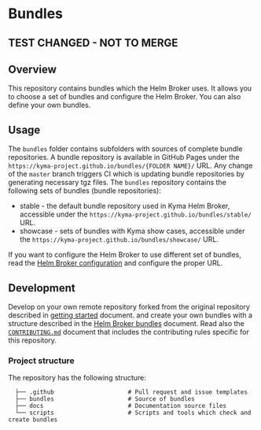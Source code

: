 # Bundles

## TEST CHANGED - NOT TO MERGE

## Overview

This repository contains bundles which the Helm Broker uses. It allows you to choose a set of bundles and configure the Helm Broker. You can also define your own bundles.

## Usage

The `bundles` folder contains subfolders with sources of complete bundle repositories. A bundle repository is available in GitHub Pages under the `https://kyma-project.github.io/bundles/{FOLDER NAME}/` URL. Any change of the `master` branch triggers CI which is updating bundle repositories by generating necessary tgz files. The `bundles` repository contains the following sets of bundles (bundle repositories):
 * stable - the default bundle repository used in Kyma Helm Broker, accessible under the `https://kyma-project.github.io/bundles/stable/` URL.
 * showcase - sets of bundles with Kyma show cases, accessible under the `https://kyma-project.github.io/bundles/showcase/` URL.

If you want to configure the Helm Broker to use different set of bundles, read the [Helm Broker configuration](https://github.com/kyma-project/kyma/blob/master/docs/service-brokers/docs/011-configuration-helm-broker.md) and configure the proper URL.
 
## Development 
 
Develop on your own remote repository forked from the original repository described in [getting started](docs/get-started.md) document. and create your own bundles with a structure described in the [Helm Broker bundles](https://github.com/kyma-project/kyma/blob/master/docs/service-brokers/docs/012-configuration-helm-broker-bundles.md) document. Read also the [`CONTRIBUTING.md`](CONTRIBUTING.md) document that includes the contributing rules specific for this repository.

### Project structure

The repository has the following structure:

```
  ├── .github                     # Pull request and issue templates             
  ├── bundles                     # Source of bundles                                                
  ├── docs                        # Documentation source files
  └── scripts                     # Scripts and tools which check and create bundles
```